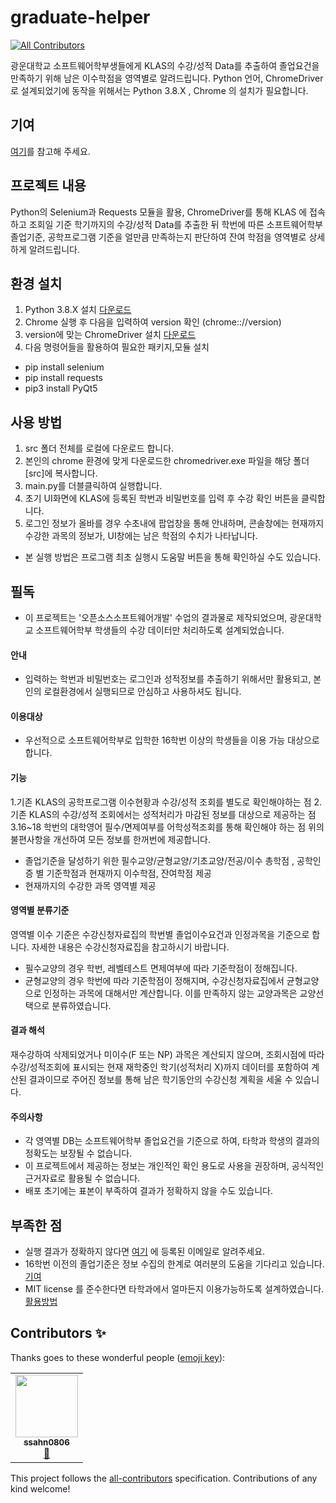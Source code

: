 # graduate-helper
<!-- ALL-CONTRIBUTORS-BADGE:START - Do not remove or modify this section -->
[![All Contributors](https://img.shields.io/badge/all_contributors-1-orange.svg?style=flat-square)](#contributors-)
<!-- ALL-CONTRIBUTORS-BADGE:END -->
광운대학교 소프트웨어학부생들에게 KLAS의 수강/성적 Data를 추출하여 졸업요건을 만족하기 위해 남은 이수학점을 영역별로 알려드립니다.
Python 언어, ChromeDriver 로 설계되었기에 동작을 위해서는 Python 3.8.X , Chrome 의 설치가 필요합니다.

## 기여
[여기](https://github.com/ssahn0806/graduate-helper/blob/main/CONTRIBUTING.md)를 참고해 주세요.

## 프로젝트 내용
Python의 Selenium과 Requests 모듈을 활용, ChromeDriver를 통해 KLAS 에 접속하고 조회일 기준 학기까지의 수강/성적 Data를 추출한 뒤
학번에 따른 소프트웨어학부 졸업기준, 공학프로그램 기준을 얼만큼 만족하는지 판단하여 잔여 학점을 영역별로 상세하게 알려드립니다. 

## 환경 설치
1. Python 3.8.X 설치 [다운로드](https://www.python.org/downloads/)
2. Chrome 실행 후 다음을 입력하여 version 확인 (chrome:://version)
3. version에 맞는 ChromeDriver 설치 [다운로드](https://chromedriver.chromium.org/downloads)
4. 다음 명령어들을 활용하여 필요한 패키지,모듈 설치
* pip install selenium
* pip install requests
* pip3 install PyQt5

## 사용 방법
1. src 폴더 전체를 로컬에 다운로드 합니다.
2. 본인의 chrome 환경에 맞게 다운로드한 chromedriver.exe 파일을 해당 폴더[src]에 복사합니다.
3. main.py를 더블클릭하여 실행합니다.
4. 초기 UI화면에 KLAS에 등록된 학번과 비밀번호를 입력 후 수강 확인 버튼을 클릭합니다.
5. 로그인 정보가 올바를 경우 수초내에 팝업창을 통해 안내하며, 콘솔창에는 현재까지 수강한 과목의 정보가, UI창에는 남은 학점의 수치가 나타납니다.
* 본 실행 방법은 프로그램 최초 실행시 도움말 버튼을 통해 확인하실 수도 있습니다.

## 필독
* 이 프로젝트는 '오픈소스소프트웨어개발' 수업의 결과물로 제작되었으며, 광운대학교 소프트웨어학부 학생들의 수강 데이터만 처리하도록 설계되었습니다.
#### 안내
* 입력하는 학번과 비밀번호는 로그인과 성적정보를 추출하기 위해서만 활용되고, 본인의 로컬환경에서 실행되므로 안심하고 사용하셔도 됩니다.
#### 이용대상
* 우선적으로 소프트웨어학부로 입학한 16학번 이상의 학생들을 이용 가능 대상으로 합니다.
#### 기능
1.기존 KLAS의 공학프로그램 이수현황과 수강/성적 조회를 별도로 확인해야하는 점
2.기존 KLAS의 수강/성적 조회에서는 성적처리가 마감된 정보를 대상으로 제공하는 점
3.16~18 학번의 대학영어 필수/면제여부를 어학성적조회를 통해 확인해야 하는 점
위의 불편사항을 개선하여 모든 정보를 한꺼번에 제공합니다.
* 졸업기준을 달성하기 위한 필수교양/균형교양/기초교양/전공/이수 총학점 , 공학인증 별 기준학점과 현재까지 이수학점, 잔여학점 제공
* 현재까지의 수강한 과목 영역별 제공
#### 영역별 분류기준
영역별 이수 기준은 수강신청자료집의 학번별 졸업이수요건과 인정과목을 기준으로 합니다. 자세한 내용은 수강신청자료집을 참고하시기 바랍니다.
* 필수교양의 경우 학번, 레벨테스트 면제여부에 따라 기준학점이 정해집니다.
* 균형교양의 경우 학번에 따라 기준학점이 정해지며, 수강신청자료집에서 균형교양으로 인정하는 과목에 대해서만 계산합니다. 
  이를 만족하지 않는 교양과목은 교양선택으로 분류하였습니다.
#### 결과 해석
재수강하여 삭제되었거나 미이수(F 또는 NP) 과목은 계산되지 않으며, 
조회시점에 따라 수강/성적조회에 표시되는 현재 재학중인 학기(성적처리 X)까지 데이터를 포함하여 계산된 결과이므로 
주어진 정보를 통해 남은 학기동안의 수강신청 계획을 세울 수 있습니다.
#### 주의사항
* 각 영역별 DB는 소프트웨어학부 졸업요건을 기준으로 하여, 타학과 학생의 결과의 정확도는 보장될 수 없습니다.
* 이 프로젝트에서 제공하는 정보는 개인적인 확인 용도로 사용을 권장하며, 공식적인 근거자료로 활용될 수 없습니다.
* 배포 초기에는 표본이 부족하여 결과가 정확하지 않을 수도 있습니다.

## 부족한 점
* 실행 결과가 정확하지 않다면 [여기](https://github.com/ssahn0806) 에 등록된 이메일로 알려주세요.
* 16학번 이전의 졸업기준은 정보 수집의 한계로 여러분의 도움을 기다리고 있습니다.[기여](https://github.com/ssahn0806/graduate-helper/blob/main/CONTRIBUTING.md)
* MIT license 를 준수한다면 타학과에서 얼마든지 이용가능하도록 설계하였습니다.[활용방법](https://github.com/ssahn0806/graduate-helper/blob/main/APPLICATION.md)





## Contributors ✨

Thanks goes to these wonderful people ([emoji key](https://allcontributors.org/docs/en/emoji-key)):

<!-- ALL-CONTRIBUTORS-LIST:START - Do not remove or modify this section -->
<!-- prettier-ignore-start -->
<!-- markdownlint-disable -->
<table>
  <tr>
    <td align="center"><a href="https://github.com/ssahn0806"><img src="https://avatars2.githubusercontent.com/u/28581673?v=4" width="100px;" alt=""/><br /><sub><b>ssahn0806</b></sub></a><br /><a href="#projectManagement-ssahn0806" title="Project Management">📆</a></td>
  </tr>
</table>

<!-- markdownlint-enable -->
<!-- prettier-ignore-end -->
<!-- ALL-CONTRIBUTORS-LIST:END -->

This project follows the [all-contributors](https://github.com/all-contributors/all-contributors) specification. Contributions of any kind welcome!